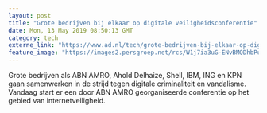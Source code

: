 ```yaml
---
layout: post
title: "Grote bedrijven bij elkaar op digitale veiligheidsconferentie"
date: Mon, 13 May 2019 08:50:13 GMT
category: tech
externe_link: "https://www.ad.nl/tech/grote-bedrijven-bij-elkaar-op-digitale-veiligheidsconferentie~a90ae72f/"
feature_image: "https://images2.persgroep.net/rcs/W1j7ia3uG-ENvBMQDhbPugFCn3I/diocontent/114072270/_fitwidth/400/?appId=21791a8992982cd8da851550a453bd7f&quality=0.7"
---
```


Grote bedrijven als ABN AMRO, Ahold Delhaize, Shell, IBM, ING en KPN gaan samenwerken in de strijd tegen digitale criminaliteit en vandalisme. Vandaag start er een door ABN AMRO georganiseerde conferentie op het gebied van internetveiligheid.
